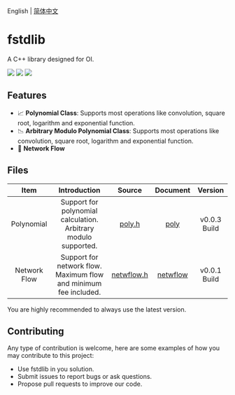 English | [简体中文]()

# fstdlib
A C++ library designed for OI.

![](https://img.shields.io/badge/license-GPL-blue?style=flat-square) ![](https://img.shields.io/badge/C++-100.0%25-green?style=flat-square) ![](https://img.shields.io/badge/requirements-C++98%20or%20newer-brightgreen)

## Features

- 📈 **Polynomial Class**: Supports most operations like convolution, square root, logarithm and exponential function.
- 📉 **Arbitrary Modulo Polynomial Class**: Supports most operations like convolution, square root, logarithm and exponential function.
- 🌊 **Network Flow**

## Files

|Item|Introduction|Source|Document|Version|
|:-:|:-:|:-:|:-:|:-:|
|Polynomial|Support for polynomial calculation. Arbitrary modulo supported.|[poly.h](https://raw.githubusercontent.com/FNatsuka/fstdlib/poly/source/poly.h)|[poly](https://github.com/FNatsuka/fstdlib/blob/master/doc/poly.md)|v0.0.3 Build|
|Network Flow|Support for network flow. Maximum flow and minimum fee included.|[netwflow.h]()|[netwflow]()|v0.0.1 Build|

You are highly recommended to always use the latest version.

## Contributing 

Any type of contribution is welcome, here are some examples of how you may contribute to this project:

- Use fstdlib in you solution.
- Submit issues to report bugs or ask questions.
- Propose pull requests to improve our code.
